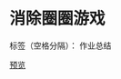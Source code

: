 ﻿# 消除圈圈游戏 

标签（空格分隔）： 作业总结

[预览][1]


  [1]: https://helloforrestworld.github.io/javascriptLab/消除圈圈/index.html